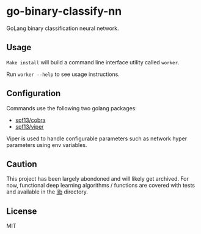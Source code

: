 # go-binary-classify-nn

GoLang binary classification neural network.

## Usage

`Make install` will build a command line interface utility called `worker`.

Run `worker --help` to see usage instructions.

## Configuration

Commands use the following two golang packages:

- [spf13/cobra](https://github.com/spf13/cobra)
- [spf13/viper](https://github.com/spf13/viper)

Viper is used to handle configurable parameters such as network hyper parameters using env variables.

## Caution

This project has been largely abondoned and will likely get archived. For now, functional deep learning algorithms / functions are covered with tests and available in the [lib](/lib) directory.

## License

MIT
